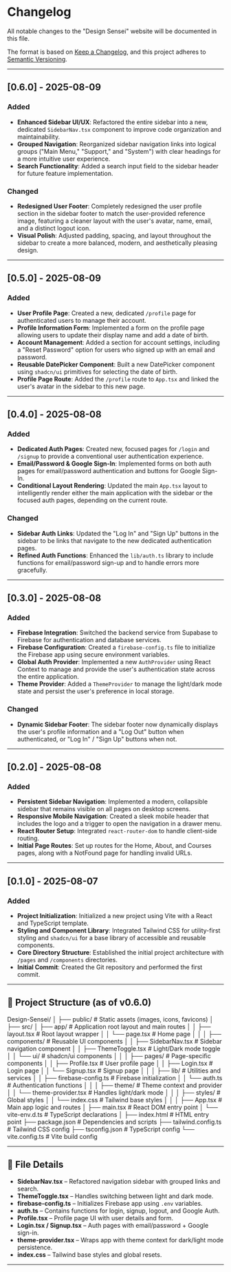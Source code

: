 # Changelog
All notable changes to the "Design Sensei" website will be documented in this file.

The format is based on [Keep a Changelog](https://keepachangelog.com/en/1.0.0/),
and this project adheres to [Semantic Versioning](https://semver.org/).

---

## [0.6.0] - 2025-08-09
### Added
- **Enhanced Sidebar UI/UX**: Refactored the entire sidebar into a new, dedicated `SidebarNav.tsx` component to improve code organization and maintainability.
- **Grouped Navigation**: Reorganized sidebar navigation links into logical groups ("Main Menu," "Support," and "System") with clear headings for a more intuitive user experience.
- **Search Functionality**: Added a search input field to the sidebar header for future feature implementation.

### Changed
- **Redesigned User Footer**: Completely redesigned the user profile section in the sidebar footer to match the user-provided reference image, featuring a cleaner layout with the user's avatar, name, email, and a distinct logout icon.
- **Visual Polish**: Adjusted padding, spacing, and layout throughout the sidebar to create a more balanced, modern, and aesthetically pleasing design.

---

## [0.5.0] - 2025-08-09
### Added
- **User Profile Page**: Created a new, dedicated `/profile` page for authenticated users to manage their account.
- **Profile Information Form**: Implemented a form on the profile page allowing users to update their display name and add a date of birth.
- **Account Management**: Added a section for account settings, including a "Reset Password" option for users who signed up with an email and password.
- **Reusable DatePicker Component**: Built a new DatePicker component using `shadcn/ui` primitives for selecting the date of birth.
- **Profile Page Route**: Added the `/profile` route to `App.tsx` and linked the user's avatar in the sidebar to this new page.

---

## [0.4.0] - 2025-08-08
### Added
- **Dedicated Auth Pages**: Created new, focused pages for `/login` and `/signup` to provide a conventional user authentication experience.
- **Email/Password & Google Sign-In**: Implemented forms on both auth pages for email/password authentication and buttons for Google Sign-In.
- **Conditional Layout Rendering**: Updated the main `App.tsx` layout to intelligently render either the main application with the sidebar or the focused auth pages, depending on the current route.

### Changed
- **Sidebar Auth Links**: Updated the "Log In" and "Sign Up" buttons in the sidebar to be links that navigate to the new dedicated authentication pages.
- **Refined Auth Functions**: Enhanced the `lib/auth.ts` library to include functions for email/password sign-up and to handle errors more gracefully.

---

## [0.3.0] - 2025-08-08
### Added
- **Firebase Integration**: Switched the backend service from Supabase to Firebase for authentication and database services.
- **Firebase Configuration**: Created a `firebase-config.ts` file to initialize the Firebase app using secure environment variables.
- **Global Auth Provider**: Implemented a new `AuthProvider` using React Context to manage and provide the user's authentication state across the entire application.
- **Theme Provider**: Added a `ThemeProvider` to manage the light/dark mode state and persist the user's preference in local storage.

### Changed
- **Dynamic Sidebar Footer**: The sidebar footer now dynamically displays the user's profile information and a "Log Out" button when authenticated, or "Log In" / "Sign Up" buttons when not.

---

## [0.2.0] - 2025-08-08
### Added
- **Persistent Sidebar Navigation**: Implemented a modern, collapsible sidebar that remains visible on all pages on desktop screens.
- **Responsive Mobile Navigation**: Created a sleek mobile header that includes the logo and a trigger to open the navigation in a drawer menu.
- **React Router Setup**: Integrated `react-router-dom` to handle client-side routing.
- **Initial Page Routes**: Set up routes for the Home, About, and Courses pages, along with a NotFound page for handling invalid URLs.

---

## [0.1.0] - 2025-08-07
### Added
- **Project Initialization**: Initialized a new project using Vite with a React and TypeScript template.
- **Styling and Component Library**: Integrated Tailwind CSS for utility-first styling and `shadcn/ui` for a base library of accessible and reusable components.
- **Core Directory Structure**: Established the initial project architecture with `/pages` and `/components` directories.
- **Initial Commit**: Created the Git repository and performed the first commit.

---

## 📂 Project Structure (as of v0.6.0)

Design-Sensei/
│
├── public/ # Static assets (images, icons, favicons)
│
├── src/
│ ├── app/ # Application root layout and main routes
│ │ ├── layout.tsx # Root layout wrapper
│ │ └── page.tsx # Home page
│ │
│ ├── components/ # Reusable UI components
│ │ ├── SidebarNav.tsx # Sidebar navigation component
│ │ ├── ThemeToggle.tsx # Light/Dark mode toggle
│ │ └── ui/ # shadcn/ui components
│ │
│ ├── pages/ # Page-specific components
│ │ ├── Profile.tsx # User profile page
│ │ ├── Login.tsx # Login page
│ │ └── Signup.tsx # Signup page
│ │
│ ├── lib/ # Utilities and services
│ │ ├── firebase-config.ts # Firebase initialization
│ │ └── auth.ts # Authentication functions
│ │
│ ├── theme/ # Theme context and provider
│ │ └── theme-provider.tsx # Handles light/dark mode
│ │
│ ├── styles/ # Global styles
│ │ └── index.css # Tailwind base styles
│ │
│ ├── App.tsx # Main app logic and routes
│ ├── main.tsx # React DOM entry point
│ └── vite-env.d.ts # TypeScript declarations
│
├── index.html # HTML entry point
├── package.json # Dependencies and scripts
├── tailwind.config.ts # Tailwind CSS config
├── tsconfig.json # TypeScript config
└── vite.config.ts # Vite build config



---

## 📌 File Details
- **SidebarNav.tsx** – Refactored navigation sidebar with grouped links and search.
- **ThemeToggle.tsx** – Handles switching between light and dark mode.
- **firebase-config.ts** – Initializes Firebase app using `.env` variables.
- **auth.ts** – Contains functions for login, signup, logout, and Google Auth.
- **Profile.tsx** – Profile page UI with user details and form.
- **Login.tsx / Signup.tsx** – Auth pages with email/password + Google sign-in.
- **theme-provider.tsx** – Wraps app with theme context for dark/light mode persistence.
- **index.css** – Tailwind base styles and global resets.

---
